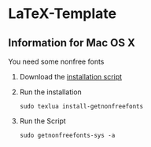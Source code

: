 LaTeX-Template
=============

## Information for Mac OS X 
You need some nonfree fonts 

1. Download the [installation script](http://www.tug.org/fonts/getnonfreefonts/install-getnonfreefonts)
2. Run the installation 

	```sudo texlua install-getnonfreefonts```
3. Run the Script

	```sudo getnonfreefonts-sys -a```
